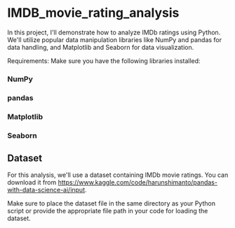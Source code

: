 # IMDB_movie_rating_analysis

In this project, I'll demonstrate how to analyze IMDb ratings using Python. We'll utilize popular data manipulation libraries like NumPy and pandas for data handling, and Matplotlib and Seaborn for data visualization.

Requirements:
Make sure you have the following libraries installed:

### NumPy
### pandas
### Matplotlib
### Seaborn

## Dataset
For this analysis, we'll use a dataset containing IMDb movie ratings. You can download it from https://www.kaggle.com/code/harunshimanto/pandas-with-data-science-ai/input. 

Make sure to place the dataset file in the same directory as your Python script or provide the appropriate file path in your code for loading the dataset.
